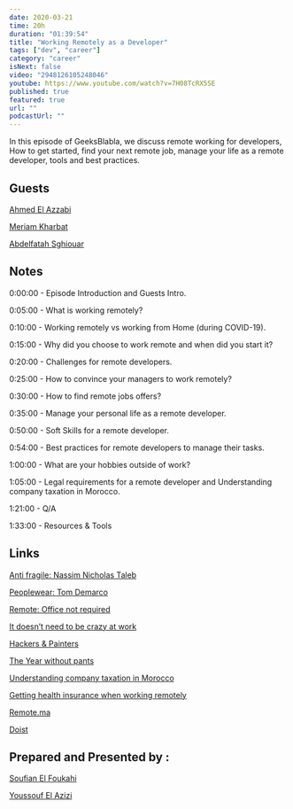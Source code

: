 ```yaml
---
date: 2020-03-21
time: 20h
duration: "01:39:54"
title: "Working Remotely as a Developer"
tags: ["dev", "career"]
category: "career"
isNext: false
video: "2948126105248046"
youtube: https://www.youtube.com/watch?v=7H08TcRX5SE
published: true
featured: true
url: ""
podcastUrl: ""
---
```


In this episode of GeeksBlabla, we discuss remote working for developers, How to get started, find your next remote job, manage your life as a remote developer, tools and best practices.

## Guests

[Ahmed El Azzabi](https://mylink.fyi/elazzabi)

[Meriam Kharbat](https://medium.com/@MeriamKharbat)

[Abdelfatah Sghiouar](https://twitter.com/boredabdel)

## Notes

0:00:00 - Episode Introduction and Guests Intro.

0:05:00 - What is working remotely?

0:10:00 - Working remotely vs working from Home (during COVID-19).

0:15:00 - Why did you choose to work remote and when did you start it?

0:20:00 - Challenges for remote developers.

0:25:00 - How to convince your managers to work remotely?

0:30:00 - How to find remote jobs offers?

0:35:00 - Manage your personal life as a remote developer.

0:50:00 - Soft Skills for a remote developer.

0:54:00 - Best practices for remote developers to manage their tasks.

1:00:00 - What are your hobbies outside of work?

1:05:00 - Legal requirements for a remote developer and Understanding company taxation in Morocco.

1:21:00 - Q/A

1:33:00 - Resources & Tools

## Links

[Anti fragile: Nassim Nicholas Taleb](https://www.amazon.com/Antifragile-Things-That-Gain-Disorder/dp/B00A2ZIZYQ/ref=sr_1_1?crid=27ORBT6COOI68&dchild=1&keywords=anti+fragile&qid=1584823260&s=books&sprefix=anti+%2Cstripbooks-intl-ship%2C257&sr=1-1)

[Peoplewear: Tom Demarco ](https://www.amazon.de/dp/0321934113/ref=sr_1_1?crid=36P5HKAPQOXZB&dchild=1&keywords=peopleware&qid=1584823460&sprefix=peoplew%2Caps%2C164&sr=8-1)

[Remote: Office not required ](https://www.amazon.com/Remote-Office-Required-Jason-Fried/dp/0804137501/ref=sr_1_1?keywords=remote+office+not+required&qid=1584823591&sr=8-1)

[It doesn’t need to be crazy at work ](https://www.amazon.com/gp/product/0062874780/ref=dbs_a_def_rwt_bibl_vppi_i2)

[Hackers & Painters ](https://www.amazon.com/Hackers-Painters-Big-Ideas-Computer/dp/1449389554/ref=sr_1_1?crid=2BW3J4SKLKO1O&keywords=hackers+and+painters&qid=1584823568&s=audible&sprefix=hackers+and+%2Caudible%2C884&sr=1-1-catcorr)

[The Year without pants ](https://www.amazon.com/Year-Without-Pants-WordPress-com-Future/dp/B00FPT6EBK/ref=sr_1_1?keywords=the+year+without+pants&qid=1584823524&sr=8-1)

[Understanding company taxation in Morocco ](https://remote.ma/2019/09/02/understanding-company-taxation-in-morocco/)

[Getting health insurance when working remotely](https://remote.ma/2019/08/05/how-to-get-health-insurance-in-morocco-when-you-work-remotely/)

[Remote.ma](https://remote.ma)

[Doist](https://doist.com/blog/)

## Prepared and Presented by :

[Soufian El Foukahi](https://twitter.com/soufianelf/)

[Youssouf El Azizi](https://elazizi.com/)
